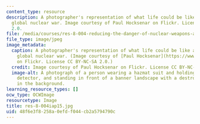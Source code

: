 ```yaml
---
content_type: resource
description: A photographer's representation of what life could be like after a catastrophic
  global nuclear war. Image courtesy of Paul Hocksenar on Flickr. License CC BY-NC-SA
  2.0.
file: /media/courses/res-8-004-reducing-the-danger-of-nuclear-weapons-and-proliferation-january-iap-2015/48f6e3f8258a0efdf044cb2a5794790c_res-8-004iap15.jpg
file_type: image/jpeg
image_metadata:
  caption: A photographer's representation of what life could be like after a catastrophic
    global nuclear war. (Image courtesy of [Paul Hocksenar](https://www.flickr.com/photos/vermininc/3643827218/in/photostream/)
    on Flickr. License CC BY-NC-SA 2.0.)
  credit: Image courtesy of Paul Hocksenar on Flickr. License CC BY-NC-SA 2.0.
  image-alt: A photograph of a person wearing a hazmat suit and holding a radiation
    detector, and standing in front of a banner landscape with a destroyed object
    in the background.
learning_resource_types: []
ocw_type: OCWImage
resourcetype: Image
title: res-8-004iap15.jpg
uid: 48f6e3f8-258a-0efd-f044-cb2a5794790c
---
```

